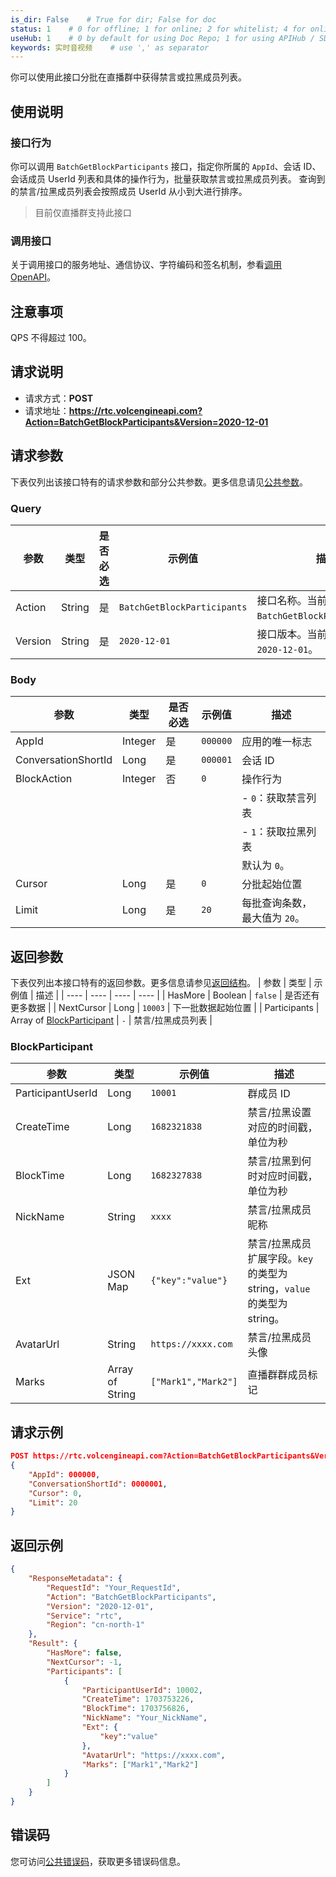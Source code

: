 ```yaml
---
is_dir: False    # True for dir; False for doc
status: 1    # 0 for offline; 1 for online; 2 for whitelist; 4 for online but hidden in TOC
useHub: 1    # 0 by default for using Doc Repo; 1 for using APIHub / SDKHub.
keywords: 实时音视频    # use ',' as separator
---
```


你可以使用此接口分批在直播群中获得禁言或拉黑成员列表。
## 使用说明
### 接口行为
你可以调用 `BatchGetBlockParticipants` 接口，指定你所属的 `AppId`、会话 ID、会话成员 UserId 列表和具体的操作行为，批量获取禁言或拉黑成员列表。
查询到的禁言/拉黑成员列表会按照成员 UserId 从小到大进行排序。
> 目前仅直播群支持此接口
### 调用接口
关于调用接口的服务地址、通信协议、字符编码和签名机制，参看[调用 OpenAPI](412251)。
## 注意事项
QPS 不得超过 100。
## 请求说明
- 请求方式：**POST**
- 请求地址：**https://rtc.volcengineapi.com?Action=BatchGetBlockParticipants&Version=2020-12-01**
## 请求参数
下表仅列出该接口特有的请求参数和部分公共参数。更多信息请见[公共参数](412251#public)。
### Query
| 参数 | 类型 | 是否必选 | 示例值 | 描述 |
| ---- | ---- | ---- | ---- | ---- |
| Action | String | 是 | `BatchGetBlockParticipants` | 接口名称。当前 API 的名称为 `BatchGetBlockParticipants`。 |
| Version | String | 是 | `2020-12-01` | 接口版本。当前 API 的版本为 `2020-12-01`。 |
### Body
| 参数 | 类型 | 是否必选 | 示例值 | 描述 |
| ---- | ---- | ---- | ---- | ---- |
| AppId | Integer | 是 | `000000` | 应用的唯一标志 |
| ConversationShortId | Long | 是 | `000001` | 会话 ID |
| BlockAction | Integer | 否 | `0` | 操作行为 |\
|  |  |  |  | - `0`：获取禁言列表 |\
|  |  |  |  | - `1`：获取拉黑列表 |\
|  |  |  |  | 默认为 `0`。 |
| Cursor | Long | 是 | `0` | 分批起始位置 |
| Limit | Long | 是 | `20` | 每批查询条数，最大值为 `20`。 |
## 返回参数
下表仅列出本接口特有的返回参数。更多信息请参见[返回结构](https://www.volcengine.com/docs/6348/192711#baseresponse)。
| 参数 | 类型 | 示例值 | 描述 |
| ---- | ---- | ---- | ---- |
| HasMore | Boolean | `false` | 是否还有更多数据 |
| NextCursor | Long | `10003` | 下一批数据起始位置 |
| Participants | Array of [BlockParticipant](#blockparticipant) | `-` | 禁言/拉黑成员列表 |

### BlockParticipant

| 参数 | 类型 | 示例值 | 描述 |
| ---- | ---- | ---- | ---- |
| ParticipantUserId | Long | `10001` | 群成员 ID |
| CreateTime | Long | `1682321838` | 禁言/拉黑设置对应的时间戳，单位为秒 |
| BlockTime | Long | `1682327838` | 禁言/拉黑到何时对应时间戳，单位为秒 |
| NickName | String | `xxxx` | 禁言/拉黑成员昵称 |
| Ext | JSON Map | `{"key":"value"}` | 禁言/拉黑成员扩展字段。`key` 的类型为 string，`value` 的类型为 string。 |
| AvatarUrl | String | `https://xxxx.com` | 禁言/拉黑成员头像 |
| Marks | Array of String | `["Mark1","Mark2"]` | 直播群群成员标记 |
## 请求示例
```json
POST https://rtc.volcengineapi.com?Action=BatchGetBlockParticipants&Version=2020-12-01
{
    "AppId": 000000,
    "ConversationShortId": 0000001,
    "Cursor": 0,
    "Limit": 20
}
```
## 返回示例
```json
{
    "ResponseMetadata": {
        "RequestId": "Your_RequestId",
        "Action": "BatchGetBlockParticipants",
        "Version": "2020-12-01",
        "Service": "rtc",
        "Region": "cn-north-1"
    },
    "Result": {
        "HasMore": false,
        "NextCursor": -1,
        "Participants": [
            {
                "ParticipantUserId": 10002,
                "CreateTime": 1703753226,
                "BlockTime": 1703756826,
                "NickName": "Your_NickName",
                "Ext": {
                    "key":"value"
                },
                "AvatarUrl": "https://xxxx.com",
                "Marks": ["Mark1","Mark2"]
            }
        ]
    }
}
```

## 错误码
您可访问[公共错误码](https://www.volcengine.com/docs/6348/412253)，获取更多错误码信息。

